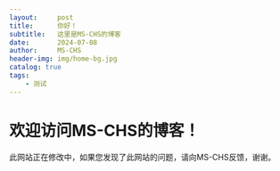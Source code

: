 ```yaml
---
layout:     post
title:      你好！
subtitle:   这里是MS-CHS的博客
date:       2024-07-08
author:     MS-CHS
header-img: img/home-bg.jpg
catalog: true
tags:
    - 测试
---
```

# 欢迎访问MS-CHS的博客！
此网站正在修改中，如果您发现了此网站的问题，请向MS-CHS反馈，谢谢。
